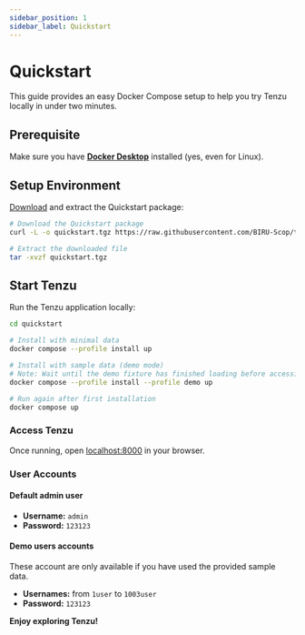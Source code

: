 ```yaml
---
sidebar_position: 1
sidebar_label: Quickstart
---
```



# Quickstart

This guide provides an easy Docker Compose setup to help you try Tenzu locally in under two minutes.

## Prerequisite

Make sure you have **[Docker Desktop](https://www.docker.com/get-started/)** installed (yes, even for Linux).

## Setup Environment

[Download](https://raw.githubusercontent.com/BIRU-Scop/tenzu-docs/refs/heads/main/examples/quickstart.tgz) and extract the Quickstart package:

```bash
# Download the Quickstart package
curl -L -o quickstart.tgz https://raw.githubusercontent.com/BIRU-Scop/tenzu-docs/refs/heads/main/examples/quickstart.tgz

# Extract the downloaded file
tar -xvzf quickstart.tgz
```

## Start Tenzu

Run the Tenzu application locally:

```bash
cd quickstart

# Install with minimal data
docker compose --profile install up

# Install with sample data (demo mode)
# Note: Wait until the demo fixture has finished loading before accessing the app.
docker compose --profile install --profile demo up

# Run again after first installation
docker compose up
```

### Access Tenzu

Once running, open [localhost:8000](http://localhost:8000/) in your browser.

### User Accounts

#### Default admin user
- **Username:** `admin`
- **Password:** `123123`

#### Demo users accounts
These account are only available if you have used the provided sample data.
- **Usernames:** from `1user` to `1003user`
- **Password:** `123123`

**Enjoy exploring Tenzu!**


